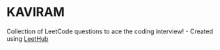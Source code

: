 # KAVIRAM
Collection of LeetCode questions to ace the coding interview! - Created using [LeetHub](https://github.com/QasimWani/LeetHub)
